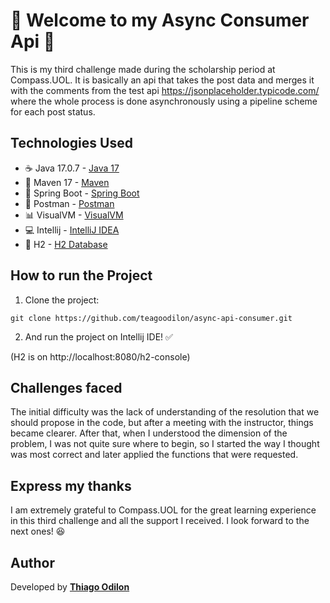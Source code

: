 # 📱 Welcome to my Async Consumer Api 📩
This is my third challenge made during the scholarship period at Compass.UOL. It is basically an api that takes the post data and merges it with the comments from the test api https://jsonplaceholder.typicode.com/ where the whole process is done asynchronously using a pipeline scheme for each post status. 

## Technologies Used 
- ☕ Java 17.0.7 - [Java 17](https://www.oracle.com/java/technologies/javase/jdk17-archive-downloads.html)
- 💽 Maven 17 - [Maven](https://maven.apache.org)
- 🍃 Spring Boot - [Spring Boot](https://spring.io/projects/spring-boot)
- 🚀 Postman - [Postman](https://www.postman.com/)
- 📊 VisualVM - [VisualVM](https://visualvm.github.io/)
- 💻 Intellij - [IntelliJ IDEA](https://www.jetbrains.com/idea/download/#section=windows](https://www.jetbrains.com/idea/))
- 🏦 H2 - [H2 Database](https://www.h2database.com/html/main.html)

## How to run the Project 
1. Clone the project:
```
git clone https://github.com/teagoodilon/async-api-consumer.git
```
2. And run the project on Intellij IDE! ✅

(H2 is on http://localhost:8080/h2-console)

## Challenges faced

The initial difficulty was the lack of understanding of the resolution that we should propose in the code, but after a meeting with the instructor, things became clearer. After that, when I understood the dimension of the problem, I was not quite sure where to begin, so I started the way I thought was most correct and later applied the functions that were requested.

## Express my thanks
I am extremely grateful to Compass.UOL for the great learning experience in this third challenge and all the support I received. I look forward to the next ones! 😆

## Author
Developed by [**Thiago Odilon**](https://www.linkedin.com/in/thiago-odilon-07391b209/)
